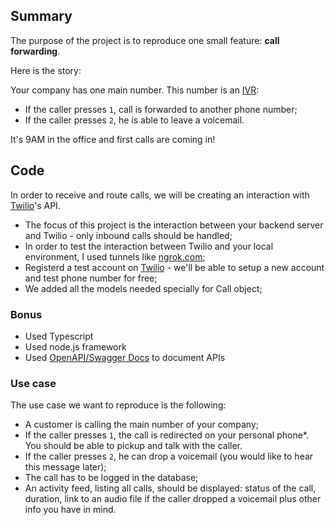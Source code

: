 ## Summary

The purpose of the project is to reproduce one small feature: __call forwarding__.

Here is the story:

Your company has one main number. This number is an [IVR](https://en.wikipedia.org/wiki/Interactive_voice_response):
- If the caller presses `1`, call is forwarded to another phone number;
- If the caller presses `2`, he is able to leave a voicemail.

It's 9AM in the office and first calls are coming in!


## Code

In order to receive and route calls, we will be creating an interaction with [Twilio](https://twilio.com)'s API.

- The focus of this project is the interaction between your backend server and Twilio - only inbound calls should be handled;
- In order to test the interaction between Twilio and your local environment, I used tunnels like [ngrok.com](https://ngrok.com);
- Registerd a test account on [Twilio](https://twilio.com) - we'll be able to setup a new account and test phone number for free;
- We added all the models needed specially for Call object;

### Bonus

- Used Typescript
- Used node.js framework
- Used [OpenAPI/Swagger Docs](https://swagger.io/solutions/api-documentation/) to document APIs

### Use case

The use case we want to reproduce is the following:

- A customer is calling the main number of your company;
- If the caller presses `1`, the call is redirected on your personal phone\*. You should be able to pickup and talk with the caller.
- If the caller presses `2`, he can drop a voicemail (you would like to hear this message later);
- The call has to be logged in the database;
- An activity feed, listing all calls, should be displayed: status of the call, duration, link to an audio file if the caller dropped a voicemail plus other info you have in mind.

